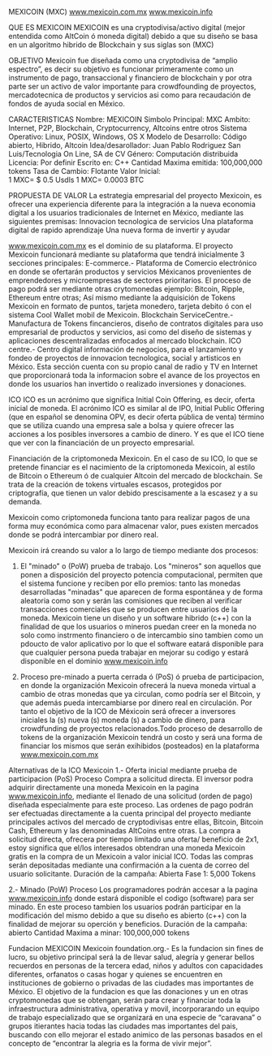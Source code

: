 

MEXICOIN (MXC)
www.mexicoin.com.mx
www.mexicoin.info

QUE ES MEXICOIN
MEXICOIN es una cryptodivisa/activo digital (mejor entendida como AltCoin ó moneda digital) debido a que su diseño se basa en un algoritmo hibrido de Blockchain y sus siglas son (MXC)  

OBJETIVO
Mexicoin fue diseñada como una cryptodivisa de “amplio espectro”, es decir su objetivo es funcionar primeramente como un instrumento de pago, transaccional y financiero de blockchain y por otra parte ser un activo de valor importante para crowdfounding de proyectos, mercadotecnica de productos y servicios asi como para recaudación de fondos de ayuda social en México.

CARACTERISTICAS
Nombre: MEXICOIN
Simbolo Principal: MXC
Ambito: Internet, P2P, Blockchain, Cryptocurrency, Altcoins entre otros
Sistema Operativo: Linux, POSIX, Windows, OS X
Modelo de Desarrollo: Código abierto, Hibrido, Altcoin
Idea/desarollador: Juan Pablo Rodriguez San Luis/Tecnologia On Line, SA de CV
Género: Computación distribuida
Licencia: Por definir
Escrito en: C++
Cantidad Maxima emitida: 100,000,000 tokens
Tasa de Cambio: Flotante
Valor Inicial:  
1 MXC= $ 0.5 Usdls
1 MXC= 0.0003 BTC

PROPUESTA DE VALOR
La estrategia empresarial del proyecto Mexicoin, es ofrecer una experiencia diferente para la integración a la nueva economia digital a los usuarios tradicionales de Internet en México, mediante las siguientes premisas:
Innovacion tecnologica de servicios
Una plataforma digital de rapido aprendizaje
Una nueva forma de invertir y ayudar 

www.mexicoin.com.mx es el dominio de su plataforma.
El proyecto Mexicoin funcionará mediante su plataforma que tendrá inicialmente  3 secciones principales:
E-commerce.- Plataforma de Comercio electrónico en donde se ofertarán productos y servicios Méxicanos provenientes de emprendedores y microempresas de sectores prioritarios. El proceso de pago podrá ser mediante otras crytomonedas ejemplo: Bitcoin, Ripple, Ethereum entre otras; Así mismo mediante la adquisición de Tokens Mexicoin en formato de puntos, tarjeta monedero, tarjeta debito ó con el sistema Cool Wallet mobil de Mexicoin. 
Blockchain ServiceCentre.- Manufactura de Tokens fincancieros, diseño de contratos digitales para uso empresarial de productos y servicios, asi como del diseño de sistemas y aplicaciones descentralizadas enfocados al mercado blockchain.
ICO centre.- Centro digital información de negocios, para el lanzamiento y fondeo de proyectos de innovacion tecnologica, social y artisticos en México. Esta sección cuenta con su propio canal de radio y TV en Internet que proporcionará toda la informacion sobre el avance de los proyectos en donde los usuarios han invertido o realizado inversiones y donaciones.

ICO
ICO es un acrónimo que significa Initial Coin Offering, es decir, oferta inicial de moneda. El acrónimo ICO es similar al de IPO, Initial Public Offering (que en español se denomina OPV, es decir oferta pública de venta) término que se utiliza cuando una empresa sale a bolsa y quiere ofrecer las acciones a los posibles inversores a cambio de dinero. Y es que el ICO tiene que ver con la financiación de un proyecto empresarial.

Financiación de la  criptomoneda Mexicoin.
En el caso de su ICO, lo que se pretende financiar es el nacimiento de la criptomoneda Mexicoin, al estilo de Bitcoin o Ethereum ó de cualquier Altcoin del mercado de blockchain. Se trata de la creación de tokens virtuales escasos, protegidos por criptografía, que tienen un valor debido prescisamente a la escasez y a su demanda.

Mexicoin como criptomoneda funciona tanto para realizar pagos de una forma muy económica como para almacenar valor, pues existen mercados donde se podrá intercambiar por dinero real.

Mexicoin irá creando su valor a lo largo de tiempo mediante dos procesos:
1) El  "minado" o (PoW) prueba de trabajo. Los "mineros" son aquellos que ponen a disposición del proyecto potencia computacional, permiten que el sistema funcione y reciben por ello premios: tanto las monedas desarrolladas  "minadas" que aparecen de forma espontánea y de forma aleatoria como son y serán las comisiones que reciben al verificar transacciones comerciales que se producen entre usuarios de la moneda.
Mexicoin tiene un diseño y un software hibrido (c++) con la finalidad de que los usuarios o mineros puedan creer en la moneda no solo como instrmento financiero o de intercambio sino tambien como un pdoucto de valor aplicativo por lo que el software eatará disponible para que cualquier persona pueda trabajar en mejorar su codigo y estará disponible en el dominio www.mexicoin.info

2) Proceso pre-minado a puerta cerrada ó (PoS) ó prueba de participacion, en donde la organización Mexicoin ofrecerá la nueva moneda virtual a cambio de otras monedas que ya circulan, como podría ser el Bitcoin, y que además pueda intercambiarse por dinero real en circulación.
Por tanto el objetivo de la ICO de Méxicoin será ofrecer a  inversores iniciales la (s) nueva (s) moneda (s) a cambio de dinero, para crowdfunding de proyectos relacionados.Todo proceso de desarrollo de tokens de la organización Mexicoin tendrá  un costo y será una forma de financiar los mismos que serán exihibidos (posteados) en la plataforma www.mexicoin.com.mx 

Alternativas de la ICO Mexicoin
1.- Oferta inicial mediante prueba de participacion (PoS)
Proceso
Compra a solicitud directa. El inversor podra adquirir directamente una moneda Mexicoin en la pagina www.mexicoin.info, mediante el llenado de una solicitud (orden de pago) diseñada especialmente para este proceso.
Las ordenes de pago podrán ser efectuadas directamente a la cuenta principal del proyecto mediante principales activos del mercado de cryptodivisas entre ellas, Bitcoin, Bitcoin Cash, Ethereum y las denominadas AltCoins entre  otras.
La compra a solicitud directa, ofrecera por tiempo limitado una oferta/ beneficio de 2x1, estoy significa que el/los interesados  obtendran una moneda Mexicoin gratis en la compra de un Mexicoin a valor inicial ICO.
Todas las compras serán depositadas mediante una confirmación a la cuenta de correo del usuario solicitante. 
Duración de la campaña: Abierta
Fase 1: 5,000 Tokens 

2.- Minado (PoW) 
Proceso
Los programadores podrán accesar a la pagina www.mexicoin.info donde estará disponible el codigo (software) para ser minado. En este proceso tambien los usuarios podrán participar en la modificación del mismo debido a que su diseño es abierto (c++) con la finalidad de mejorar su operción y beneficios.
Duración de la campaña: abierto
Cantidad Maxima a minar: 100,000,000 tokens


Fundacion MEXICOIN
Mexicoin foundation.org.- Es la fundacion sin fines de lucro, su objetivo principal será la de llevar salud, alegría y generar bellos recuerdos en personas de la tercera edad, niños y adultos con capacidades diferentes, orfanatos o casas hogar y quienes se encuentren en instituciones de gobierno o privadas de las ciudades mas importantes de México. 
El objetivo de la fundacion es que las donaciones y un  en otras cryptomonedas que se obtengan, serán para crear y financiar toda la infraestructura administrativa, operativa y movil,  incorporarando un equipo de trabajo especializado que se organizará en una especie de “caravana” o grupos itierantes hacia todas las ciudades mas importantes del pais, buscando con ello mejorar el estado animico de las personas basados en el concepto de “encontrar la alegria es la forma de vivir mejor”.
